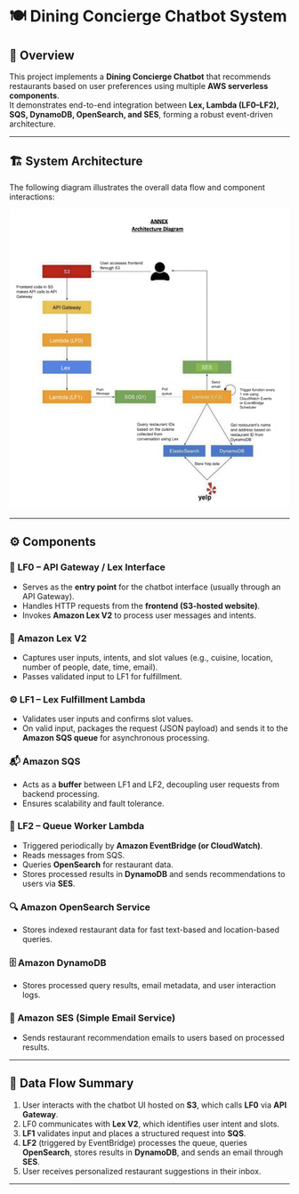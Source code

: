 # 🍽️ Dining Concierge Chatbot System

## 📖 Overview
This project implements a **Dining Concierge Chatbot** that recommends restaurants based on user preferences using multiple **AWS serverless components**.  
It demonstrates end-to-end integration between **Lex, Lambda (LF0–LF2), SQS, DynamoDB, OpenSearch, and SES**, forming a robust event-driven architecture.

---

## 🏗️ System Architecture
The following diagram illustrates the overall data flow and component interactions:

![System Design](./frontend/architecture.png)

---

## ⚙️ Components

### 🧩 **LF0 – API Gateway / Lex Interface**
- Serves as the **entry point** for the chatbot interface (usually through an API Gateway).
- Handles HTTP requests from the **frontend (S3-hosted website)**.
- Invokes **Amazon Lex V2** to process user messages and intents.

### 🧠 **Amazon Lex V2**
- Captures user inputs, intents, and slot values (e.g., cuisine, location, number of people, date, time, email).
- Passes validated input to LF1 for fulfillment.

### ⚙️ **LF1 – Lex Fulfillment Lambda**
- Validates user inputs and confirms slot values.
- On valid input, packages the request (JSON payload) and sends it to the **Amazon SQS queue** for asynchronous processing.

### 📬 **Amazon SQS**
- Acts as a **buffer** between LF1 and LF2, decoupling user requests from backend processing.
- Ensures scalability and fault tolerance.

### 🔁 **LF2 – Queue Worker Lambda**
- Triggered periodically by **Amazon EventBridge (or CloudWatch)**.
- Reads messages from SQS.
- Queries **OpenSearch** for restaurant data.
- Stores processed results in **DynamoDB** and sends recommendations to users via **SES**.

### 🔍 **Amazon OpenSearch Service**
- Stores indexed restaurant data for fast text-based and location-based queries.

### 🗄️ **Amazon DynamoDB**
- Stores processed query results, email metadata, and user interaction logs.

### 📧 **Amazon SES (Simple Email Service)**
- Sends restaurant recommendation emails to users based on processed results.

---

## 🚀 Data Flow Summary
1. User interacts with the chatbot UI hosted on **S3**, which calls **LF0** via **API Gateway**.  
2. LF0 communicates with **Lex V2**, which identifies user intent and slots.  
3. **LF1** validates input and places a structured request into **SQS**.  
4. **LF2** (triggered by EventBridge) processes the queue, queries **OpenSearch**, stores results in **DynamoDB**, and sends an email through **SES**.  
5. User receives personalized restaurant suggestions in their inbox.

---
